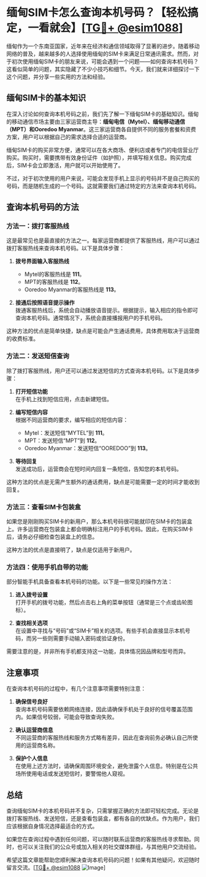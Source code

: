 # 缅甸SIM卡怎么查询本机号码？【轻松搞定，一看就会】[[TG💪+ @esim1088](https://t.me/s/esim1088)]

缅甸作为一个东南亚国家，近年来在经济和通信领域取得了显著的进步。随着移动网络的普及，越来越多的人选择使用缅甸的SIM卡来满足日常通讯需求。然而，对于初次使用缅甸SIM卡的朋友来说，可能会遇到一个问题——如何查询本机号码？这看似简单的问题，其实隐藏了不少小技巧和细节。今天，我们就来详细探讨一下这个问题，并分享一些实用的方法和经验。

## 缅甸SIM卡的基本知识

在深入讨论如何查询本机号码之前，我们先了解一下缅甸SIM卡的基础知识。缅甸的移动通信市场主要由三家运营商主导：**缅甸电信（Mytel）、缅甸移动通信（MPT）和Ooredoo Myanmar**。这三家运营商各自提供不同的服务套餐和资费方案，用户可以根据自己的需求选择合适的运营商。

缅甸SIM卡的购买非常方便，通常可以在各大商场、便利店或者专门的电信营业厅购买。购买时，需要携带有效身份证件（如护照），并填写相关信息。购买完成后，SIM卡会立即激活，用户就可以开始使用了。

不过，对于初次使用的用户来说，可能会发现手机上显示的号码并不是自己购买的号码，而是随机生成的一个号码。这就需要我们通过特定的方法来查询本机号码。

## 查询本机号码的方法

### 方法一：拨打客服热线

这是最常见也是最直接的方法之一。每家运营商都提供了客服热线，用户可以通过拨打客服热线来查询本机号码。以下是具体步骤：

1. **拨号界面输入客服热线**  
   - Mytel的客服热线是 **111**。
   - MPT的客服热线是 **112**。
   - Ooredoo Myanmar的客服热线是 **113**。

2. **接通后按照语音提示操作**  
   拨通客服热线后，系统会自动播放语音提示。根据提示，输入相应的指令即可查询本机号码。通常情况下，系统会直接播报用户的手机号码。

这种方法的优点是简单快捷，缺点是可能会产生通话费用，具体费用取决于运营商的收费标准。

### 方法二：发送短信查询

除了拨打客服热线，用户还可以通过发送短信的方式查询本机号码。以下是具体步骤：

1. **打开短信功能**  
   在手机上找到短信应用，点击新建短信。

2. **编写短信内容**  
   根据不同运营商的要求，编写相应的短信内容：
   - Mytel：发送短信“MYTEL”到 **111**。
   - MPT：发送短信“MPT”到 **112**。
   - Ooredoo Myanmar：发送短信“OOREDOO”到 **113**。

3. **等待回复**  
   发送成功后，运营商会在短时间内回复一条短信，告知您的本机号码。

这种方法的优点是无需产生额外的通话费用，缺点是可能需要一定的时间才能收到回复。

### 方法三：查看SIM卡包装盒

如果您是刚刚购买SIM卡的新用户，那么本机号码很可能就印在SIM卡的包装盒上。许多运营商在包装盒上都会明确标注用户的手机号码。因此，在购买SIM卡后，请务必仔细检查包装盒上的信息。

这种方法的优点是直接明了，缺点是仅适用于新用户。

### 方法四：使用手机自带的功能

部分智能手机具备查看本机号码的功能。以下是一些常见的操作方法：

1. **进入拨号设置**  
   打开手机的拨号功能，然后点击右上角的菜单按钮（通常是三个点或齿轮图标）。

2. **查找相关选项**  
   在设置中寻找与“号码”或“SIM卡”相关的选项。有些手机会直接显示本机号码，而另一些则需要手动输入密码或验证身份。

需要注意的是，并非所有手机都支持这一功能，具体情况因品牌和型号而异。

## 注意事项

在查询本机号码的过程中，有几个注意事项需要特别注意：

1. **确保信号良好**  
   查询本机号码需要依赖网络连接，因此请确保手机处于良好的信号覆盖范围内。如果信号较弱，可能会导致查询失败。

2. **确认运营商信息**  
   不同运营商的客服热线和服务方式略有差异，因此在查询前务必确认自己所使用的运营商名称。

3. **保护个人信息**  
   在使用上述方法时，请确保周围环境安全，避免泄露个人信息。特别是在公共场所使用电话或发送短信时，要警惕他人窥视。

## 总结

查询缅甸SIM卡的本机号码并不复杂，只需掌握正确的方法即可轻松完成。无论是拨打客服热线、发送短信，还是查看包装盒，都有各自的优缺点。作为用户，我们应该根据自身情况选择最适合的方式。

如果您在查询过程中遇到任何问题，可以随时联系运营商的客服热线寻求帮助。同时，也可以关注我们的公众号或加入相关的社交媒体群组，与其他用户交流经验。

希望这篇文章能帮助您顺利解决查询本机号码的问题！如果有其他疑问，欢迎随时留言交流。[[TG💪+ @esim1088](https://t.me/s/esim1088) ![Image](https://i.postimg.cc/4NQfJmqS/Snipaste-2025-05-13-00-14-12.png)]